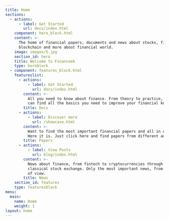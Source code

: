 ```yaml
---
title: Home
sections:
  - actions:
      - label: Get Started
        url: docs/index.html
    component: hero_block.html
    content: >-
      The home of financial papers, documents and news about stocks, fintech,
      blockchain and more about financial world.
    image: images/5.jpg
    section_id: hero
    title: Welcome to Financeek
    type: heroblock
  - component: features_block.html
    featureslist:
      - actions:
          - label: Get Started
            url: docs/index.html
        content: >-
          All you need to know about finance. From theory to practice, here you
          can find all the basics you need to improve your financial knowledge.
        title: Docs
      - actions:
          - label: Discover more
            url: /showcase.html
        content: >-
          Want to find the most important financial papers and all in one place?
          Here it is. Just click here and find papers from different authors.
        title: Papers
      - actions:
          - label: View Posts
            url: blog/index.html
        content: >-
          News about finance, from fintech to cryptocurrencies through the
          classical stock exchange. Only the most important news, from our point
          of view.
        title: News
    section_id: features
    type: featuresblock
menu:
  main:
    name: Home
    weight: 1
layout: home
---
```


